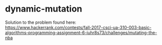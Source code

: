 # dynamic-mutation
Solution to the problem found here: https://www.hackerrank.com/contests/fall-2017-csci-ua-310-003-basic-algorithms-programming-assignment-6-iuhr8s73/challenges/mutating-the-nba
